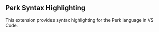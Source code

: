 ## Perk Syntax Highlighting

This extension provides syntax highlighting for the Perk language in VS Code.
